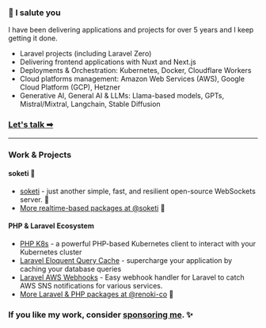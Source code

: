 ### 👋 I salute you

I have been delivering applications and projects for over 5 years and I keep getting it done.

- Laravel projects (including Laravel Zero)
- Delivering frontend applications with Nuxt and Next.js
- Deployments & Orchestration: Kubernetes, Docker, Cloudflare Workers
- Cloud platforms management: Amazon Web Services (AWS), Google Cloud Platform (GCP), Hetzner
- Generative AI, General AI & LLMs: Llama-based models, GPTs, Mistral/Mixtral, Langchain, Stable Diffusion

### **[Let's talk ➡](https://cal.renoki.org/alex-r)**

<hr>

### Work & Projects

#### soketi 📡

- [soketi](https://github.com/soketi/soketi) - just another simple, fast, and resilient open-source WebSockets server. 📣
- [More realtime-based packages at @soketi](https://github.com/soketi) 📡

#### PHP & Laravel Ecosystem

- [PHP K8s](https://github.com/renoki-co/php-k8s) - a powerful PHP-based Kubernetes client to interact with your Kubernetes cluster
- [Laravel Eloquent Query Cache](https://github.com/renoki-co/laravel-eloquent-query-cache) - supercharge your application by caching your database queries
- [Laravel AWS Webhooks](https://github.com/renoki-co/laravel-aws-webhooks) - Easy webhook handler for Laravel to catch AWS SNS notifications for various services.
- [More Laravel & PHP packages at @renoki-co](https://github.com/renoki-co) 🚀

### **If you like my work, consider [sponsoring me](https://github.com/sponsors/rennokki). ✨**
